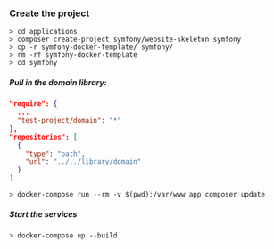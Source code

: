 ### Create the project

```shell
> cd applications
> composer create-project symfony/website-skeleton symfony
> cp -r symfony-docker-template/ symfony/
> rm -rf symfony-docker-template
> cd symfony
```
##### Pull in the domain library:
```json
"require": {
  ...
  "test-project/domain": "*"
},
"repositories": [
  {
    "type": "path",
    "url": "../../library/domain"
  }
]
```

```shell
> docker-compose run --rm -v $(pwd):/var/www app composer update
```

##### Start the services
```shell
> docker-compose up --build
```


